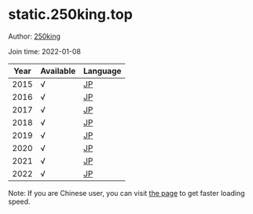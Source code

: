 # static.250king.top

Author: [250king](https://github.com/250king)

Join time: 2022-01-08

| Year | Available | Language                                  |
|------|-----------|-------------------------------------------|
| 2015 | √         | [JP](https://static.250king.top/af/2015/) |
| 2016 | √         | [JP](https://static.250king.top/af/2016/) |
| 2017 | √         | [JP](https://static.250king.top/af/2017/) |
| 2018 | √         | [JP](https://static.250king.top/af/2018/) |
| 2019 | √         | [JP](https://static.250king.top/af/2019/) |
| 2020 | √         | [JP](https://static.250king.top/af/2020/) |
| 2021 | √         | [JP](https://static.250king.top/af/2021/) |
| 2022 | √         | [JP](https://static.250king.top/af/2022/) |

Note: If you are Chinese user, you can visit [the page](https://static.250king.top/af/) to get faster loading speed.
